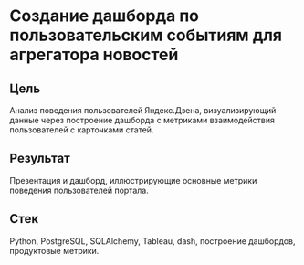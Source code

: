 # Создание дашборда по пользовательским событиям для агрегатора новостей
## Цель
Анализ поведения пользователей Яндекс.Дзена, визуализирующий данные через построение дашборда с метриками взаимодействия пользователей с карточками статей.
## Результат
Презентация и дашборд, иллюстрирующие основные метрики поведения пользователей портала.
## Стек
Python, PostgreSQL, SQLAlchemy, Tableau, dash, построение дашбордов, продуктовые метрики.
